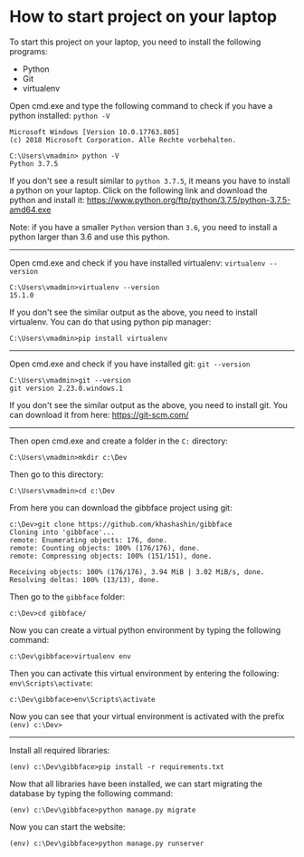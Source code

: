 # How to start project on your laptop

To start this project on your laptop, you need to install the following programs:
 - Python
 - Git
 - virtualenv

Open cmd.exe and type the following command to check if you have a python installed: `python -V`

```
Microsoft Windows [Version 10.0.17763.805]
(c) 2018 Microsoft Corporation. Alle Rechte vorbehalten.

C:\Users\vmadmin> python -V
Python 3.7.5
```
If you don't see a result similar to `python 3.7.5`, it means you have to install a python on your laptop. Click on the following link and download the python and install it: https://www.python.org/ftp/python/3.7.5/python-3.7.5-amd64.exe

Note: if you have a smaller `Python` version than `3.6`, you need to install a python larger than 3.6 and use this python.

---
Open cmd.exe and check if you have installed virtualenv: `virtualenv --version`
```
C:\Users\vmadmin>virtualenv --version
15.1.0
```
If you don't see the similar output as the above, you need to install virtualenv.
You can do that using python pip manager:
```
C:\Users\vmadmin>pip install virtualenv
```

---
Open cmd.exe and check if you have installed git: `git --version`
```
C:\Users\vmadmin>git --version
git version 2.23.0.windows.1
```
If you don't see the similar output as the above, you need to install git.
You can download it from here: https://git-scm.com/

---
Then open cmd.exe and create a folder in the `C:` directory:
```
C:\Users\vmadmin>mkdir c:\Dev
```
Then go to this directory:
```
C:\Users\vmadmin>cd c:\Dev
```
From here you can download the gibbface project using git:
```
c:\Dev>git clone https://github.com/khashashin/gibbface
Cloning into 'gibbface'...
remote: Enumerating objects: 176, done.
remote: Counting objects: 100% (176/176), done.
remote: Compressing objects: 100% (151/151), done.

Receiving objects: 100% (176/176), 3.94 MiB | 3.02 MiB/s, done.
Resolving deltas: 100% (13/13), done.
```
Then go to the `gibbface` folder:
```
c:\Dev>cd gibbface/
```
Now you can create a virtual python environment by typing the following command:
```
c:\Dev\gibbface>virtualenv env
```
Then you can activate this virtual environment by entering the following: `env\Scripts\activate`:
```
c:\Dev\gibbface>env\Scripts\activate
```
Now you can see that your virtual environment is activated with the prefix `(env) c:\Dev>`

---
Install all required libraries:
```
(env) c:\Dev\gibbface>pip install -r requirements.txt
```
Now that all libraries have been installed, we can start migrating the database by typing the following command:
```
(env) c:\Dev\gibbface>python manage.py migrate
```
Now you can start the website:
```
(env) c:\Dev\gibbface>python manage.py runserver
```